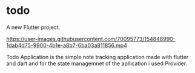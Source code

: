 # todo

A new Flutter project.


https://user-images.githubusercontent.com/70095773/154848990-1dab4d75-9900-4b1e-a8b7-6ba03a811856.mp4


Todo Application is the simple note tracking application made with flutter and dart and for the state managemnet of the apllication i used Provider.
